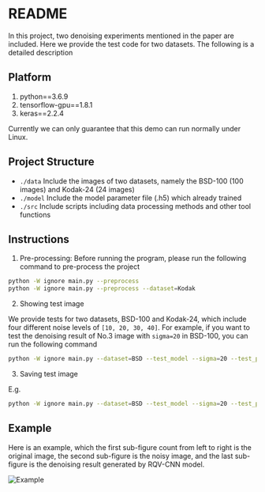 # README

In this project, two denoising experiments mentioned in the paper are included. Here we provide the test code for two datasets. The following is a detailed description

## Platform

1. python==3.6.9
2. tensorflow-gpu==1.8.1
3. keras==2.2.4

Currently we can only guarantee that this demo can run normally under Linux.

## Project Structure

- `./data` Include the images of two datasets, namely the BSD-100 (100 images) and Kodak-24 (24 images)
- `./model` Include the model parameter file (.h5) which already trained
- `./src` Include scripts including data processing methods and other tool functions

## Instructions

1. Pre-processing: Before running the program, please run the following command to pre-process the project

  ```bash
  python -W ignore main.py --preprocess 
  python -W ignore main.py --preprocess --dataset=Kodak 
  ```

2. Showing test image

  We provide tests for two datasets, BSD-100 and Kodak-24, which include four different noise levels of `[10, 20, 30, 40]`. For example, if you want to test the denoising result of No.3 image with `sigma=20` in BSD-100, you can run the following command

  ```bash
  python -W ignore main.py --dataset=BSD --test_model --sigma=20 --test_pic_num=2 --pic_show
  ```

3. Saving test image

  E.g.

  ```bash
  python -W ignore main.py --dataset=BSD --test_model --sigma=20 --test_pic_num=2 --pic_save
  ```

## Example

Here is an example, which the first sub-figure count from left to right is the original image, the second sub-figure is the noisy image, and the last sub-figure is the denoising result generated by RQV-CNN model. 

![Example](https://github.com/tasteimage/Recuced-biquaternion-convolutional-network/blob/master/example/noise_20_2.png)
